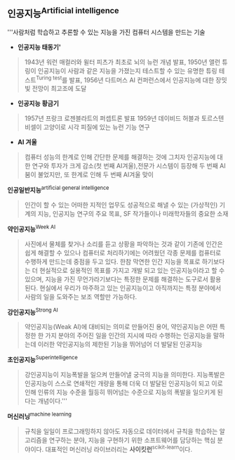 ## 인공지능<sup>Artificial intelligence</sup>
'''사람처럼 학습하고 추론할 수 있는 지능을 가진 컴퓨터 시스템을 만드는 기술

- **인공지능 태동기'**
> 1943년 워런 매컬러와 윌터 피츠가 최초로 뇌의 뉴런 개념 발표,
> 1950년 앨런 튜링이 인공지능이 사람과 같은 지능을 가졌는지 테스트할 수 있는 유명한 튜링 테스트<sup>Turing test</sup>를 발표,
> 1956년 다트머스 AI 컨퍼런스에서 인공지능에 대한 장밋빛 전망이 최고조에 도달 

- **인공지능 황금기**
> 1957년 프랑크 로젠블라트의 퍼셉트론 발표
> 1959년 데이비드 허블과 토르스텐 비셀이 고양이로 시각 피질에 있는 뉴런 기능 연구

- **AI 겨울**
> 컴퓨터 성능의 한계로 인해 간단한 문제를 해결하는 것에 그치자 인공지능에 대한 연구와 투자가 크게 감소(첫 번째 AI겨울),전문가 시스템이 등장해 두 번째 AI 붐이 불었지만, 또 한계로 인해 두 번째 AI겨울 맞이

**인공일반지능**<sup>artificial general intelligence</sup>
>  인간이 할 수 있는 어떠한 지적인 업무도 성공적으로 해낼 수 있는 (가상적인) 기계의 지능, 인공지능 연구의 주요 목표, SF 작가들이나 미래학자들의 중요한 소재

**약인공지능**<sup>Week AI</sup>
> 사진에서 물체를 찾거나 소리를 듣고 상황을 파악하는 것과 같이 기존에 인간은 쉽게 해결할 수 있으나 컴퓨터로 처리하기에는 어려웠던 각종 문제를 컴퓨터로 수행하게 만드는데 중점을 두고 있다. 한참 막연한 인간 지능을 목표로 하기보다는 더 현실적으로 실용적인 목표를 가지고 개발 되고 있는 인공지능이라고 할 수 있으며, 지능을 가진 무언가라기보다는 특정한 문제를 해결하는 도구로서 활용 된다. 현실에서 우리가 마주하고 있는 인공지능이고 아직까지는 특정 분야에서 사람의 일을 도와주는 보조 역할만 가능하다.

**강인공지능**<sup>Strong AI</sup>
> 약인공지능(Weak AI)에 대비되는 의미로 만들어진 용어, 약인공지능은 어떤 특정한 한 가지 분야의 주어진 일을 인간의 지시에 따라 수행하는 인공지능을 말하는데 이러한 약인공지능의 제한된 기능을 뛰어넘어 더 발달된 인공지능

**초인공지능**<sup>Superintelligence</sup>
> 강인공지능이 지능폭발을 일으켜 만들어낼 궁극의 지능을 의미한다. 지능폭발은 인공지능이 스스로 연쇄적인 개량을 통해 더욱 더 발달된 인공지능이 되고 이로 인해 인류의 지능 수준을 월등히 뛰어넘는 수준으로 지능의 폭발을 일으키게 된다는 개념이다.'''

**머신러닝**<sup>machine learning</sup>
> 규칙을 일일이 프로그래밍하지 않아도 자동으로 데이터에서 규칙을 학습하는 알고리즘을 연구하는 분야, 
> 지능을 구현하기 위한 소프트웨어를 담당하는 핵심 분야이다.
> 대표적인 머신러닝 라이브러리는 **사이킷런**<sup>scikit-learn</sup>이다.
